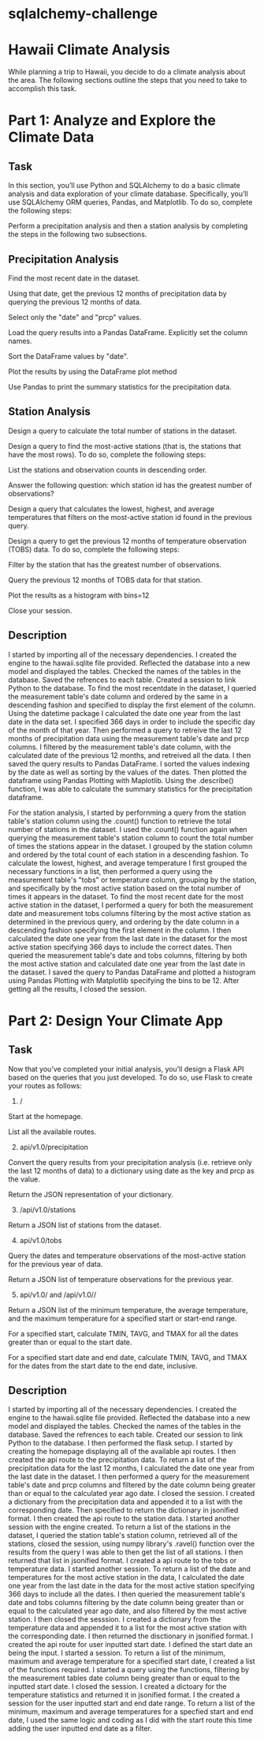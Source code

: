 # sqlalchemy-challenge

# Hawaii Climate Analysis

While planning a trip to Hawaii, you decide to do a climate analysis about the area. The following sections outline the steps that you need to take to accomplish this task.

# Part 1: Analyze and Explore the Climate Data

## Task

In this section, you’ll use Python and SQLAlchemy to do a basic climate analysis and data exploration of your climate database. Specifically, you’ll use SQLAlchemy ORM queries, Pandas, and Matplotlib. To do so, complete the following steps:

Perform a precipitation analysis and then a station analysis by completing the steps in the following two subsections.

## Precipitation Analysis

Find the most recent date in the dataset.

Using that date, get the previous 12 months of precipitation data by querying the previous 12 months of data.

Select only the "date" and "prcp" values.

Load the query results into a Pandas DataFrame. Explicitly set the column names.

Sort the DataFrame values by "date".

Plot the results by using the DataFrame plot method

Use Pandas to print the summary statistics for the precipitation data.

## Station Analysis

Design a query to calculate the total number of stations in the dataset.

Design a query to find the most-active stations (that is, the stations that have the most rows). To do so, complete the following steps:

List the stations and observation counts in descending order.

Answer the following question: which station id has the greatest number of observations?

Design a query that calculates the lowest, highest, and average temperatures that filters on the most-active station id found in the previous query.

Design a query to get the previous 12 months of temperature observation (TOBS) data. To do so, complete the following steps:

Filter by the station that has the greatest number of observations.

Query the previous 12 months of TOBS data for that station.

Plot the results as a histogram with bins=12

Close your session.

## Description

I started by importing all of the necessary dependencies. I created the engine to the hawaii.sqlite file provided. Reflected the database into a new model and displayed the tables. Checked the names of the tables in the database. Saved the refrences to each table. Created a session to link Python to the database. To find the most recentdate in the dataset, I queried the measurement table's date column and ordered by the same in a descending fashion and specified to display the first element of the column. Using the datetime package I calculated the date one year from the last date in the data set. I specified 366 days in order to include the specific day of the month of that year. Then performed a query to retreive the last 12 months of precipitation data using the measurement table's date and prcp columns. I filtered by the measurement table's date column, with the calculated date of the previous 12 months, and retreived all the data. I then saved the query results to Pandas DataFrame. I sorted the values indexing by the date as well as sorting by the values of the dates. Then plotted the dataframe using Pandas Plotting with Maplotlib. Using the .describe() function, I was able to calculate the summary statistics for the precipitation dataframe.

For the station analysis, I started by perfornming a query from the station table's station column using the .count() function to retrieve the total number of stations in the dataset. I used the .count() function again when querying the measurement table's station column to count the total number of times the stations appear in the dataset. I grouped by the station column and ordered by the total count of each station in a descending fashion. To calculate the lowest, highest, and average temperature I first grouped the necessary functions in a list, then performed a query using the measurement table's "tobs" or temperature column, grouping by the station, and specifically by the most active station based on the total number of times it appears in the dataset. To find the most recent date for the most active station in the dataset, I performed a query for both the measurement date and measurement tobs columns filtering by the most active station as determined in the previous query, and ordering by the date column in a descending fashion specifying the first element in the column. I then calculated the date one year from the last date in the dataset for the most active station specifying 366 days to include the correct dates. Then queried the measurement table's date and tobs columns, filtering by both the most active station and calculated date one year from the last date in the dataset. I saved the query to Pandas DataFrame and plotted a histogram using Pandas Plotting with Matplotlib specifying the bins to be 12. After getting all the results, I closed the session.  


# Part 2: Design Your Climate App

## Task

Now that you’ve completed your initial analysis, you’ll design a Flask API based on the queries that you just developed. To do so, use Flask to create your routes as follows:

1. /

Start at the homepage.

List all the available routes.

2. api/v1.0/precipitation

Convert the query results from your precipitation analysis (i.e. retrieve only the last 12 months of data) to a dictionary using date as the key and prcp as the value.

Return the JSON representation of your dictionary.

3. /api/v1.0/stations

Return a JSON list of stations from the dataset.

4. api/v1.0/tobs

Query the dates and temperature observations of the most-active station for the previous year of data.

Return a JSON list of temperature observations for the previous year.

5. api/v1.0/<start> and /api/v1.0/<start>/<end>

Return a JSON list of the minimum temperature, the average temperature, and the maximum temperature for a specified start or start-end range.

For a specified start, calculate TMIN, TAVG, and TMAX for all the dates greater than or equal to the start date.

For a specified start date and end date, calculate TMIN, TAVG, and TMAX for the dates from the start date to the end date, inclusive.

## Description

I started by importing all of the necessary dependencies. I created the engine to the hawaii.sqlite file provided. Reflected the database into a new model and displayed the tables. Checked the names of the tables in the database. Saved the refrences to each table. Created our session to link Python to the database. I then performed the flask setup. I started by creating the homepage displaying all of the available api routes. I then created the api route to the precipitation data. To return a list of the precipitation data for the last 12 months, I calculated the date one year from the last date in the dataset. I then performed a query for the measurement table's date and prcp columns and filtered by the date column being greater than or equal to the calculated year ago date. I closed the session. I created a dictionary from the precipitation data and appended it to a list with the corresponding date. Then specified to return the dictionary in jsonified format. I then created the api route to the station data. I started another session with the engine created. To return a list of the stations in the dataset, I queried the station table's station column, retrieved all of the stations, closed the session, using numpy library's .ravel() function over the results from the query I was able to then get the list of all stations. I then returned that list in jsonified format. I created a api route to the tobs or temperature data. I started another session. To return a list of the date and temperatures for the most active station in the data, I calculated the date one year from the last date in the data for the most active station specifying 366 days to include all the dates. I then queried the measurement table's date and tobs columns filtering by the date column being greater than or equal to the calculated year ago date, and also filtered by the most active station. I then closed the sesssion. I created a dictionary from the temperature data and appended it to a list for the most active station with the corresponding date. I then returned the disctionary in jsonified format. I created the api route for user inputted start date. I defined the start date an being the input. I started a session. To return a list of the minimum, maximum and average temperature for a specified start date, I created a list of the functions required. I started a query using the functions, filtering by the measurement tables date column being greater than or equal to the inputted start date. I closed the session. I created a dictoary for the temperature statistics and returned it in jsonified format. I the created a session for the user inputted start and end date range. To return a list of the minimum, maximum and average temperatures for a specfied start and end date, I used the same logic and coding as I did with the start route this time adding the user inputted end date as a filter.  


